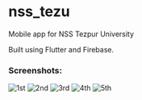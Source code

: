 # nss_tezu
Mobile app for NSS Tezpur University

Built using Flutter and Firebase.

### Screenshots:
![1st](./assets/screenshots/1st.PNG)
![2nd](./assets/screenshots/2nd.PNG)
![3rd](./assets/screenshots/3rd.PNG)
![4th](./assets/screenshots/4th.PNG)
![5th](./assets/screenshots/5th.PNG)
